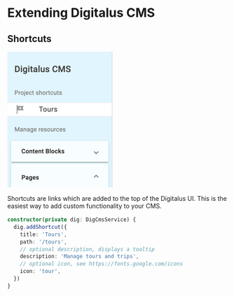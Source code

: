 # Extending Digitalus CMS

## Shortcuts

![Digitalus Shortcuts](./screenshots/shortcuts.png "Project shortcuts in Digitalus Editor")

Shortcuts are links which are added to the top of the Digitalus UI. This is the easiest way
to add custom functionality to your CMS.

```typescript
constructor(private dig: DigCmsService) {
  dig.addShortcut({
    title: 'Tours',
    path: '/tours',
    // optional description, displays a tooltip
    description: 'Manage tours and trips',
    // optional icon, see https://fonts.google.com/icons
    icon: 'tour',
  })
}
```
